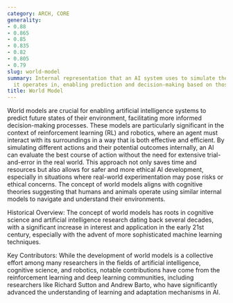 ```yaml
---
category: ARCH, CORE
generality:
- 0.88
- 0.865
- 0.85
- 0.835
- 0.82
- 0.805
- 0.79
slug: world-model
summary: Internal representation that an AI system uses to simulate the environment
  it operates in, enabling prediction and decision-making based on those simulations.
title: World Model
---
```


World models are crucial for enabling artificial intelligence systems to predict future states of their environment, facilitating more informed decision-making processes. These models are particularly significant in the context of reinforcement learning (RL) and robotics, where an agent must interact with its surroundings in a way that is both effective and efficient. By simulating different actions and their potential outcomes internally, an AI can evaluate the best course of action without the need for extensive trial-and-error in the real world. This approach not only saves time and resources but also allows for safer and more ethical AI development, especially in situations where real-world experimentation may pose risks or ethical concerns. The concept of world models aligns with cognitive theories suggesting that humans and animals operate using similar internal models to navigate and understand their environments.

Historical Overview: The concept of world models has roots in cognitive science and artificial intelligence research dating back several decades, with a significant increase in interest and application in the early 21st century, especially with the advent of more sophisticated machine learning techniques.

Key Contributors: While the development of world models is a collective effort among many researchers in the fields of artificial intelligence, cognitive science, and robotics, notable contributions have come from the reinforcement learning and deep learning communities, including researchers like Richard Sutton and Andrew Barto, who have significantly advanced the understanding of learning and adaptation mechanisms in AI.